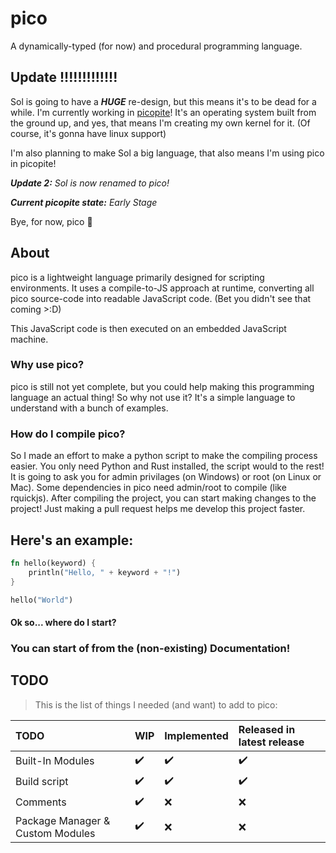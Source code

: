 # pico

A dynamically-typed (for now) and procedural programming language.

## Update !!!!!!!!!!!!!
Sol is going to have a ***HUGE*** re-design, but this means it's to be dead for a while. I'm currently working in [picopite](https://github.com/JoshuaColell/picopite/)! It's an operating system built from the ground up, and yes, that means I'm creating my own kernel for it. (Of course, it's gonna have linux support)

I'm also planning to make Sol a big language, that also means I'm using pico in picopite!

***Update 2:*** *Sol is now renamed to pico!*

***Current picopite state:*** *Early Stage*

Bye, for now, pico :wave:

## About

pico is a lightweight language primarily designed for scripting environments. It uses a compile-to-JS approach at runtime, converting all pico source-code into readable JavaScript code. (Bet you didn't see that coming >:D)

This JavaScript code is then executed on an embedded JavaScript machine.

### Why use pico?

pico is still not yet complete, but you could help making this programming language an actual thing! So why not use it? It's a simple language to understand with a bunch of examples.

### How do I compile pico?

So I made an effort to make a python script to make the compiling process easier. You only need Python and Rust installed, the script would to the rest! It is going to ask you for admin privilages (on Windows) or root (on Linux or Mac). Some dependencies in pico need admin/root to compile (like rquickjs). After compiling the project, you can start making changes to the project! Just making a pull request helps me develop this project faster.

## Here's an example:

```rust
fn hello(keyword) {
    println("Hello, " + keyword + "!")
}

hello("World")
```

#### Ok so... where do I start?
### You can start of from the (non-existing) Documentation!

## TODO

> This is the list of things I needed (and want) to add to pico:

TODO | WIP | Implemented | Released in latest release
:------------ | :-------------| :-------------| :-------------
Built-In Modules | ✔️ | ✔️ | ✔️
Build script | ✔️ | ✔️ | ✔️
Comments | ✔️ |  ❌ | ❌
Package Manager & Custom Modules | ✔️ |  ❌ | ❌
